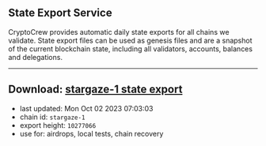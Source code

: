 ## State Export Service
CryptoCrew provides automatic daily state exports for all chains we validate. State export files can be used as genesis files and are a snapshot of the current blockchain state, including all validators, accounts, balances and delegations.

---
**Download: [stargaze-1 state export](https://dl.ccvalidators.com/SERVICE/stargaze/stargaze-1_export_10277066.json)**
---

- last updated: Mon Oct 02 2023 07:03:03
- chain id: `stargaze-1`
- export height: `10277066`
- use for: airdrops, local tests, chain recovery
